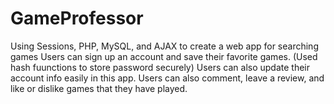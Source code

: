 # GameProfessor
Using Sessions, PHP, MySQL, and AJAX to create a web app for searching games
Users can sign up an account and save their favorite games. (Used hash fuunctions to store password securely) Users can also update their account info easily in this app.
Users can also comment, leave a review, and like or dislike games that they have played.
